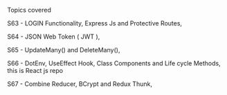 Topics covered

S63 - LOGIN Functionality, Express Js and Protective Routes,

S64 - JSON Web Token ( JWT ),

S65 - UpdateMany() and DeleteMany(),

S66 - DotEnv, UseEffect Hook, Class Components and Life cycle Methods, this is React js repo

S67 - Combine Reducer, BCrypt and Redux Thunk,
